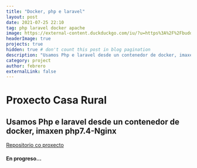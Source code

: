 ```yaml
---
title: "Docker, php e laravel"
layout: post
date: 2021-07-25 22:10
tag: php laravel docker apache
image: https://external-content.duckduckgo.com/iu/?u=https%3A%2F%2Fbuddy.works%2Fguides%2Fcovers%2Flaravel-docker%2Flaravel-docker-share.png&f=1&nofb=1
headerImage: true
projects: true
hidden: true # don't count this post in blog pagination
description: "Usamos Php e laravel desde un contenedor de docker, imaxen php7.4-Nginx"
category: project
author: febrero
externalLink: false
---
```


# Proxecto Casa Rural

## Usamos Php e laravel desde un contenedor de docker, imaxen php7.4-Nginx


[Repositorio co proxecto][1]

#### En progreso...


[1]: https://github.com/fdezfebrero/casarural/tree/main/casarural
